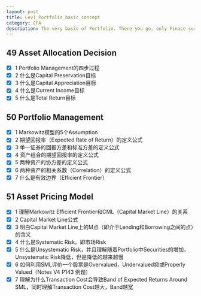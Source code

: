 ```yaml
---
layout: post
title: Lev1_Portfolio_basic_concept
category: CFA
description: The very basic of Portfolio. There you go, only Finace surive.
---
```



## 49 Asset Allocation Decision
  - [x] 1 Portfolio Management的四步过程
  - [x] 2 什么是Capital Preservation目标
  - [x] 3 什么是Capital Appreciation目标
  - [x] 4 什么是Current Income目标
  - [x] 5 什么是Total Return目标

## 50 Portfolio Management
  - [x] 1 Markowitz模型的5个Assumption
  - [x] 2 期望回报率（Expected Rate of Return）的定义公式
  - [x] 3 单一证券的回报方差和标准方差的定义公式
  - [x] 4 资产组合的期望回报率的定义公式
  - [x] 5 两种资产的协方差的定义公式
  - [x] 6 两种资产的相关系数（Correlation）的定义公式
  - [x] 7 什么是有效边界（Efficient Frontier）

## 51 Asset Pricing Model
  - [x] 1 理解Markowitz Efficient Frontier和CML（Capital Market Line）的关系
  - [x] 2 Capital Market Line公式
  - [x] 3 明白Capital Market Line上的M点（即介于Lending和Borrowing之间的点）的含义
  - [x] 4 什么是Systematic Risk，即市场Risk
  - [x] 5 什么是Unsystematic Risk，并且理解随着Portfolio中Securities的增加，Unsystematic Risk降低，但是降低的越来越慢
  - [x] 6 如何利用SML评价一个股票是Overvalued，Undervalued抑或Properly Valued（Notes V4 P143 例题）
  - [x] 7 理解为什么Transaction Cost会导致Band of Expected Returns Around SML，同时理解Transaction Cost越大，Band越宽
